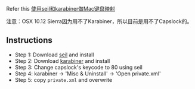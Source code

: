 Refer this
[使用seil和karabiner做Mac键盘映射](http://www.macgg.com/archives/34148.html)

注意：OSX 10.12 Sierra因为用不了Karabiner，所以目前是用不了Capslock的。

## Instructions
* Step 1:   Download [seil](https://pqrs.org/osx/karabiner/seil.html.en) and install
* Step 2:   Download [karabiner](https://pqrs.org/osx/karabiner/) and install
* Step 3:   Change capslock's keycode to 80 using seil
* Step 4:   karabiner -> 'Misc & Uninstall' -> 'Open private.xml'
* Step 5:   copy `private.xml` and overwrite

